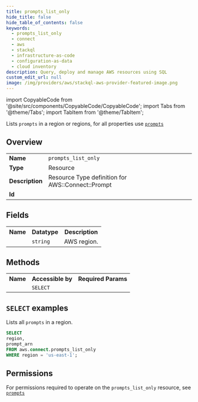 ```yaml
---
title: prompts_list_only
hide_title: false
hide_table_of_contents: false
keywords:
  - prompts_list_only
  - connect
  - aws
  - stackql
  - infrastructure-as-code
  - configuration-as-data
  - cloud inventory
description: Query, deploy and manage AWS resources using SQL
custom_edit_url: null
image: /img/providers/aws/stackql-aws-provider-featured-image.png
---
```


import CopyableCode from '@site/src/components/CopyableCode/CopyableCode';
import Tabs from '@theme/Tabs';
import TabItem from '@theme/TabItem';

Lists <code>prompts</code> in a region or regions, for all properties use <a href="/providers/aws/serviceName/prompts/"><code>prompts</code></a>

## Overview
<table><tbody>
<tr><td><b>Name</b></td><td><code>prompts_list_only</code></td></tr>
<tr><td><b>Type</b></td><td>Resource</td></tr>
<tr><td><b>Description</b></td><td>Resource Type definition for AWS::Connect::Prompt</td></tr>
<tr><td><b>Id</b></td><td><CopyableCode code="aws.connect.prompts_list_only" /></td></tr>
</tbody></table>

## Fields
<table><tbody><tr><th>Name</th><th>Datatype</th><th>Description</th></tr><tr><td><CopyableCode code="region" /></td><td><code>string</code></td><td>AWS region.</td></tr>
</tbody></table>

## Methods

<table><tbody>
  <tr>
    <th>Name</th>
    <th>Accessible by</th>
    <th>Required Params</th>
  </tr>
  <tr>
    <td><CopyableCode code="list_resources" /></td>
    <td><code>SELECT</code></td>
    <td><CopyableCode code="region" /></td>
  </tr>
</tbody></table>

## `SELECT` examples
Lists all <code>prompts</code> in a region.
```sql
SELECT
region,
prompt_arn
FROM aws.connect.prompts_list_only
WHERE region = 'us-east-1';
```


## Permissions

For permissions required to operate on the <code>prompts_list_only</code> resource, see <a href="/providers/aws/connect/prompts/#permissions"><code>prompts</code></a>

